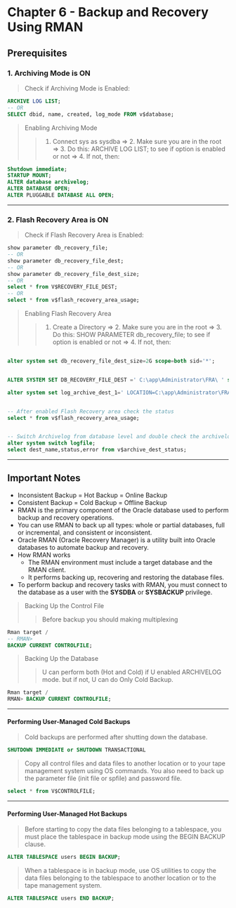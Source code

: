 # Chapter 6 - Backup and Recovery Using RMAN

## Prerequisites

### 1. Archiving Mode is ON

> Check if Archiving Mode is Enabled:

```sql
ARCHIVE LOG LIST;
-- OR
SELECT dbid, name, created, log_mode FROM v$database;
```

> Enabling Archiving Mode
>
> > 1. Connect sys as sysdba => 2. Make sure you are in the root => 3. Do this: ARCHIVE LOG LIST; to see if option is enabled or not => 4. If not, then:

```sql
Shutdown immediate;
STARTUP MOUNT;
ALTER database archivelog;
ALTER DATABASE OPEN;
ALTER PLUGGABLE DATABASE ALL OPEN;
```

---

### 2. Flash Recovery Area is ON

> Check if Flash Recovery Area is Enabled:

```sql
show parameter db_recovery_file;
-- OR
show parameter db_recovery_file_dest;
-- OR
show parameter db_recovery_file_dest_size;
-- OR
select * from V$RECOVERY_FILE_DEST;
-- OR
select * from v$flash_recovery_area_usage;
```

> Enabling Flash Recovery Area
>
> > 1. Create a Directory => 2. Make sure you are in the root => 3. Do this: SHOW PARAMETER db_recovery_file; to see if option is enabled or not => 4. If not, then:

```sql

alter system set db_recovery_file_dest_size=2G scope=both sid='*';


ALTER SYSTEM SET DB_RECOVERY_FILE_DEST =' C:\app\Administrator\FRA\ ' scope=both sid='*';

alter system set log_archive_dest_1=' LOCATION=C:\app\Administrator\FRA1\ ' scope=both;


-- After enabled Flash Recovery area check the status
select * from v$flash_recovery_area_usage;


-- Switch Archivelog from database level and double check the archivelog
alter system switch logfile;
select dest_name,status,error from v$archive_dest_status;
```

---

## Important Notes

- Inconsistent Backup = Hot Backup = Online Backup
- Consistent Backup = Cold Backup = Offline Backup
- RMAN is the primary component of the Oracle database used to perform backup and recovery operations.
- You can use RMAN to back up all types: whole or partial databases, full or incremental, and consistent or inconsistent.
- Oracle RMAN (Oracle Recovery Manager) is a utility built into Oracle databases to automate backup and recovery.
- How RMAN works
  - The RMAN environment must include a target database and the RMAN client.
  - It performs backing up, recovering and restoring the database files.
- To perform backup and recovery tasks with RMAN, you must connect to the database as a user with the **SYSDBA** or **SYSBACKUP** privilege.

> Backing Up the Control File
>
> > Before backup you should making multiplexing

```sql
Rman target /
-- RMAN>
BACKUP CURRENT CONTROLFILE;
```

> Backing Up the Database
>
> > U can perform both (Hot and Cold) if U enabled ARCHIVELOG mode. but if not, U can do Only Cold Backup.

```sql
Rman target /
RMAN> BACKUP CURRENT CONTROLFILE;
```

---

#### Performing User-Managed Cold Backups

> Cold backups are performed after shutting down the database.

```sql
SHUTDOWN IMMEDIATE or SHUTDOWN TRANSACTIONAL
```

> Copy all control files and data files to another location or to your tape management system using OS commands. You also need to back up the parameter file (init file or spfile) and password file.

```sql
select * from V$CONTROLFILE;
```

---

#### Performing User-Managed Hot Backups

> Before starting to copy the data files belonging to a tablespace, you must place the tablespace in backup mode using the BEGIN BACKUP clause.

```sql
ALTER TABLESPACE users BEGIN BACKUP;
```

> When a tablespace is in backup mode, use OS utilities to copy the data files belonging to the tablespace to another location or to the tape management system.

```sql
ALTER TABLESPACE users END BACKUP;
```
